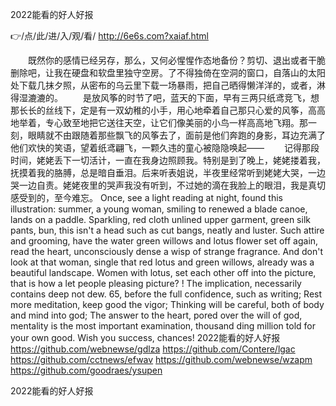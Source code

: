 
2022能看的好人好报




👉/点/此/进/入/观/看/ http://6e6s.com?xaiaf.html




　　既然你的感情已经另存，那么，又何必惺惺作态地备份？剪切、退出或者干脆删除吧，让我在硬盘和软盘里独守空房。了不得独倚在空洞的窗口，自落山的太阳处下载几抹夕照，从密布的乌云里下载一场暴雨，把自己晒得懒洋洋的，或者，淋得湿漉漉的。
　　是放风筝的时节了吧，蓝天的下面，早有三两只纸鸢竞飞，想那长长的丝线下，定是有一双幼稚的小手，用心地牵着自己那只心爱的风筝，高高地举着，专心致至地把它送往天空，让它们像美丽的小鸟一样高高地飞翔。那一刻，眼睛就不由跟随着那些飘飞的风筝去了，面前是他们奔跑的身影，耳边充满了他们欢快的笑语，望着纸鸢翩飞，一颗久违的童心被隐隐唤起——
　　记得那段时间，姥姥丢下一切活计，一直在我身边照顾我。特别是到了晚上，姥姥搂着我，抚摸着我的胳膊，总是暗自垂泪。后来听表姐说，半夜里经常听到姥姥大哭，一边哭一边自责。姥姥夜里的哭声我没有听到，不过她的滴在我脸上的眼泪，我是真切感受到的，至今难忘。
Once, see a light reading at night, found this illustration: summer, a young woman, smiling to renewed a blade canoe, lands on a paddle.
Sparkling, red cloth unlined upper garment, green silk pants, bun, this isn't a head such as cut bangs, neatly and luster.
Such attire and grooming, have the water green willows and lotus flower set off again, read the heart, unconsciously dense a wisp of strange fragrance.
And don't look at that woman, single that red lotus and green willows, already was a beautiful landscape.
Women with lotus, set each other off into the picture, that is how a let people pleasing picture?
!
The implication, necessarily contains deep not dew.
65, before the full confidence, such as writing;
Rest more meditation, keep good the vigor;
Thinking will be careful, both of body and mind into god;
The answer to the heart, pored over the will of god, mentality is the most important examination, thousand ding million told for your own good.
Wish you success, chances!
2022能看的好人好报 https://github.com/webnewse/gdlza
https://github.com/Contere/lgac
https://github.com/cctnews/efwav
https://github.com/webnewse/wzapm
https://github.com/goodraes/ysupen





2022能看的好人好报
